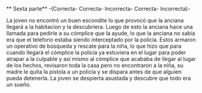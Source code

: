 
** Sexta parte**
-(Correcta- Correcta- Incorrecta- Correcta- Incorrecta)-

La joven no encontró un buen escondite lo que provocó que la anciana llegará a la habitacion y la descubriera. Luego de esto la anciana hace una llamada para pedirle a su cómplice que la ayude, lo que la anciana no sabía era que el telefono estaba siendo interceptado por la policía. Estos armaron un operativo de búsqueda y rescate para la niña, lo que hizo que para cuando llegará el cómplice la policía ya estuviera en el lugar para poder atrapar a la culpable y así mismo al cómplice que acababa de llegar al lugar de los hechos, revisaron toda la casa pero no encontraron a la niña, su madre le quita la pistola a un policía y se dispara antes de que alguien pueda detenerla.
La joven se despierta asustada y descubre que todo era un sueño.


